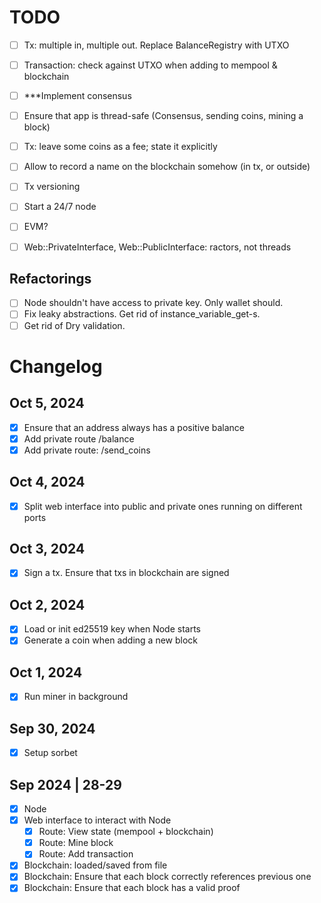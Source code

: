 # TODO
- [ ] Tx: multiple in, multiple out. Replace BalanceRegistry with UTXO
- [ ] Transaction: check against UTXO when adding to mempool & blockchain
- [ ] ***Implement consensus
- [ ] Ensure that app is thread-safe (Consensus, sending coins, mining a block)
- [ ] Tx: leave some coins as a fee; state it explicitly
- [ ] Allow to record a name on the blockchain somehow (in tx, or outside)

- [ ] Tx versioning
- [ ] Start a 24/7 node
- [ ] EVM?
- [ ] Web::PrivateInterface, Web::PublicInterface: ractors, not threads

## Refactorings
- [ ] Node shouldn't have access to private key. Only wallet should.
- [ ] Fix leaky abstractions. Get rid of instance_variable_get-s.
- [ ] Get rid of Dry validation.

# Changelog

## Oct 5, 2024
- [x] Ensure that an address always has a positive balance
- [x] Add private route /balance
- [x] Add private route: /send_coins

## Oct 4, 2024
- [x] Split web interface into public and private ones running on different ports

## Oct 3, 2024
- [x] Sign a tx. Ensure that txs in blockchain are signed
## Oct 2, 2024
- [x] Load or init ed25519 key when Node starts
- [x] Generate a coin when adding a new block

## Oct 1, 2024
- [x] Run miner in background

## Sep 30, 2024
- [x] Setup sorbet

## Sep 2024 | 28-29
- [x] Node
- [x] Web interface to interact with Node
  - [x] Route: View state (mempool + blockchain)
  - [x] Route: Mine block
  - [x] Route: Add transaction
- [x] Blockchain: loaded/saved from file
- [x] Blockchain: Ensure that each block correctly references previous one
- [x] Blockchain: Ensure that each block has a valid proof